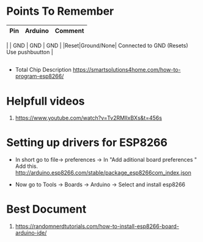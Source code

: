 # Points To Remember
| Pin |Arduino    | Comment                         |
|-----|-----------|---------------------------------|
|
| GND |   GND     |   GND                           |
|Reset|Ground/None| Connected to GND (Resets) Use pushbuutton |

##
- Total Chip Description https://smartsolutions4home.com/how-to-program-esp8266/


# Helpfull videos

1. https://www.youtube.com/watch?v=Tv2RMlIxBXs&t=456s

# Setting up drivers for ESP8266

- In short go to file-> preferences -> In "Add aditional board preferences " Add this. http://arduino.esp8266.com/stable/package_esp8266com_index.json

- Now go to Tools -> Boards -> Arduino -> Select and install esp8266

# Best Document
1. https://randomnerdtutorials.com/how-to-install-esp8266-board-arduino-ide/